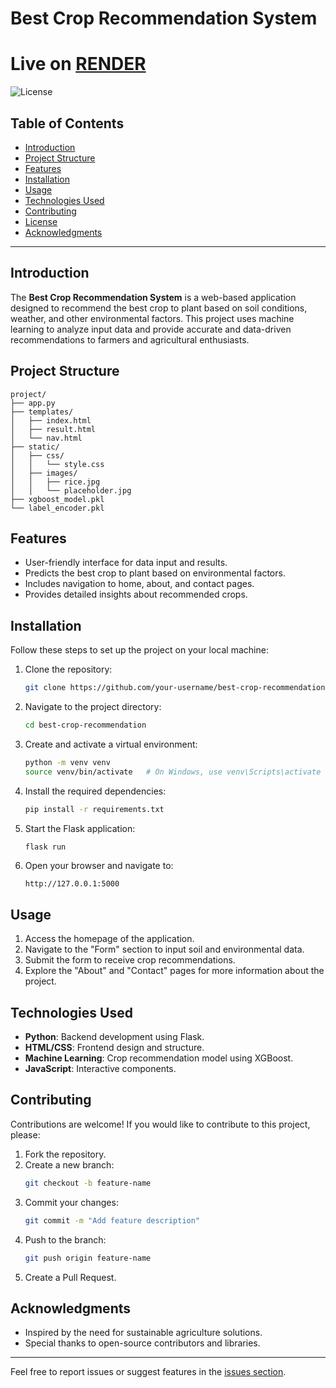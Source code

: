 # Best Crop Recommendation System

# Live on [RENDER](https://best-crop-recommendation-system.onrender.com)

![License](https://img.shields.io/badge/license-MIT-green)

## Table of Contents
- [Introduction](#introduction)
- [Project Structure](#project-structure)
- [Features](#features)
- [Installation](#installation)
- [Usage](#usage)
- [Technologies Used](#technologies-used)
- [Contributing](#contributing)
- [License](#license)
- [Acknowledgments](#acknowledgments)

---

## Introduction
The **Best Crop Recommendation System** is a web-based application designed to recommend the best crop to plant based on soil conditions, weather, and other environmental factors. This project uses machine learning to analyze input data and provide accurate and data-driven recommendations to farmers and agricultural enthusiasts.

## Project Structure
```
project/
├── app.py
├── templates/
│   ├── index.html
│   ├── result.html
│   └── nav.html
├── static/
│   ├── css/
│   │   └── style.css
│   ├── images/
│   │   ├── rice.jpg
│   │   └── placeholder.jpg
├── xgboost_model.pkl
└── label_encoder.pkl
```
## Features
- User-friendly interface for data input and results.
- Predicts the best crop to plant based on environmental factors.
- Includes navigation to home, about, and contact pages.
- Provides detailed insights about recommended crops.

## Installation
Follow these steps to set up the project on your local machine:

1. Clone the repository:
   ```bash
   git clone https://github.com/your-username/best-crop-recommendation.git
   ```

2. Navigate to the project directory:
   ```bash
   cd best-crop-recommendation
   ```

3. Create and activate a virtual environment:
   ```bash
   python -m venv venv
   source venv/bin/activate   # On Windows, use venv\Scripts\activate
   ```

4. Install the required dependencies:
   ```bash
   pip install -r requirements.txt
   ```

5. Start the Flask application:
   ```bash
   flask run
   ```

6. Open your browser and navigate to:
   ```
   http://127.0.0.1:5000
   ```

## Usage
1. Access the homepage of the application.
2. Navigate to the "Form" section to input soil and environmental data.
3. Submit the form to receive crop recommendations.
4. Explore the "About" and "Contact" pages for more information about the project.

## Technologies Used
- **Python**: Backend development using Flask.
- **HTML/CSS**: Frontend design and structure.
- **Machine Learning**: Crop recommendation model using XGBoost.
- **JavaScript**: Interactive components.

## Contributing
Contributions are welcome! If you would like to contribute to this project, please:

1. Fork the repository.
2. Create a new branch:
   ```bash
   git checkout -b feature-name
   ```
3. Commit your changes:
   ```bash
   git commit -m "Add feature description"
   ```
4. Push to the branch:
   ```bash
   git push origin feature-name
   ```
5. Create a Pull Request.

## Acknowledgments
- Inspired by the need for sustainable agriculture solutions.
- Special thanks to open-source contributors and libraries.

---

Feel free to report issues or suggest features in the [issues section](https://github.com/SameerAha-007/best-crop-recommendation/issues).

